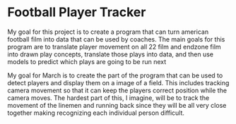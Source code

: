 # Football Player Tracker

My goal for this project is to create a program that can turn american football film into data that can be used by coaches. 
The main goals for this program are to translate player movement on all 22 film and endzone film into drawn play concepts, translate those plays into data, and then use models to predict which plays are going to be run next

My goal for March is to create the part of the program that can be used to detect players and display them on a image of a field. This includes tracking camera movement so that it can keep the players correct position while the camera moves.
The hardest part of this, I imagine, will be to track the movement of the linemen and running back since they will be all very close together making recognizing each individual person difficult. 

